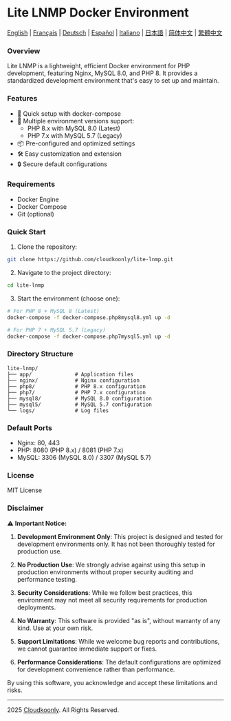# Lite LNMP Docker Environment

[English](README.md) | [Français](README_FR.md) | [Deutsch](README_DE.md) | [Español](README_ES.md) | [Italiano](README_IT.md) | [日本語](README_JP.md) | [简体中文](README_zh-CN.md) | [繁體中文](README_zh-TW.md) 

### Overview
Lite LNMP is a lightweight, efficient Docker environment for PHP development, featuring Nginx, MySQL 8.0, and PHP 8. It provides a standardized development environment that's easy to set up and maintain.

### Features
- 🚀 Quick setup with docker-compose
- 🔧 Multiple environment versions support:
  - PHP 8.x with MySQL 8.0 (Latest)
  - PHP 7.x with MySQL 5.7 (Legacy)
- 📦 Pre-configured and optimized settings
- 🛠️ Easy customization and extension
- 🔒 Secure default configurations

### Requirements
- Docker Engine
- Docker Compose
- Git (optional)

### Quick Start
1. Clone the repository:
```bash
git clone https://github.com/cloudkoonly/lite-lnmp.git
```

2. Navigate to the project directory:
```bash
cd lite-lnmp
```

3. Start the environment (choose one):
```bash
# For PHP 8 + MySQL 8 (Latest)
docker-compose -f docker-compose.php8mysql8.yml up -d

# For PHP 7 + MySQL 5.7 (Legacy)
docker-compose -f docker-compose.php7mysql5.yml up -d
```

### Directory Structure
```
lite-lnmp/
├── app/              # Application files
├── nginx/            # Nginx configuration
├── php8/             # PHP 8.x configuration
├── php7/             # PHP 7.x configuration
├── mysql8/           # MySQL 8.0 configuration
├── mysql5/           # MySQL 5.7 configuration
└── logs/             # Log files
```

### Default Ports
- Nginx: 80, 443
- PHP: 8080 (PHP 8.x) / 8081 (PHP 7.x)
- MySQL: 3306 (MySQL 8.0) / 3307 (MySQL 5.7)

### License
MIT License

### Disclaimer
⚠️ **Important Notice:**

1. **Development Environment Only**: This project is designed and tested for development environments only. It has not been thoroughly tested for production use.

2. **No Production Use**: We strongly advise against using this setup in production environments without proper security auditing and performance testing.

3. **Security Considerations**: While we follow best practices, this environment may not meet all security requirements for production deployments.

4. **No Warranty**: This software is provided "as is", without warranty of any kind. Use at your own risk.

5. **Support Limitations**: While we welcome bug reports and contributions, we cannot guarantee immediate support or fixes.

6. **Performance Considerations**: The default configurations are optimized for development convenience rather than performance.

By using this software, you acknowledge and accept these limitations and risks.

---

 2025 [Cloudkoonly](https://www.cloudkoonly.com). All Rights Reserved.
